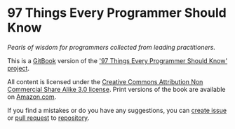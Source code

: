 97 Things Every Programmer Should Know
======

*Pearls of wisdom for programmers collected from leading practitioners.*


This is a [GitBook](https://www.gitbook.io) version of the ['97 Things Every Programmer Should Know' project](http://programmer.97things.oreilly.com/wiki/index.php/97_Things_Every_Programmer_Should_Know).

All content is licensed under the [Creative Commons Attribution Non Commercial Share Alike 3.0 license](http://creativecommons.org/licenses/by-nc-sa/3.0/). Print versions of the book are available on [Amazon.com](http://www.amazon.com/Things-Every-Programmer-Should-Know/dp/0596809484).

If you find a mistakes or do you have any suggestions, you can [create issue](https://github.com/Semigradsky/97-things-every-programmer-should-know/issues) or [pull request](https://github.com/Semigradsky/97-things-every-programmer-should-know/pulls) to [repository](https://github.com/Semigradsky/97-things-every-programmer-should-know).